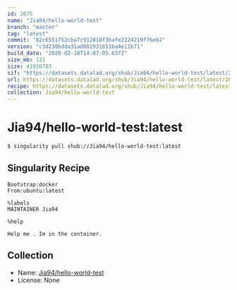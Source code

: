 ```yaml
---
id: 2675
name: "Jia94/hello-world-test"
branch: "master"
tag: "latest"
commit: "82c6551752cba7c912818f3bafe2224219f76eb2"
version: "c3d238bdda31ad862931651ba4e11b71"
build_date: "2020-02-18T14:07:05.637Z"
size_mb: 121
size: 41930783
sif: "https://datasets.datalad.org/shub/Jia94/hello-world-test/latest/2020-02-18-82c65517-c3d238bd/c3d238bdda31ad862931651ba4e11b71.simg"
url: https://datasets.datalad.org/shub/Jia94/hello-world-test/latest/2020-02-18-82c65517-c3d238bd/
recipe: https://datasets.datalad.org/shub/Jia94/hello-world-test/latest/2020-02-18-82c65517-c3d238bd/Singularity
collection: Jia94/hello-world-test
---
```


# Jia94/hello-world-test:latest

```bash
$ singularity pull shub://Jia94/hello-world-test:latest
```

## Singularity Recipe

```singularity
Bootstrap:docker
From:ubuntu:latest

%labels
MAINTAINER Jia94

%help

Help me . Im in the container.
```

## Collection

 - Name: [Jia94/hello-world-test](https://github.com/Jia94/hello-world-test)
 - License: None

